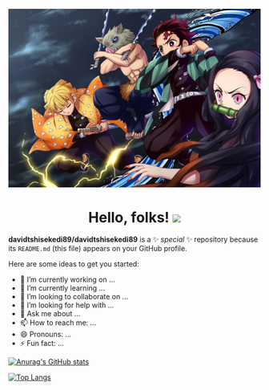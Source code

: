 [![Header](https://github.com/davidtshisekedi89/davidtshisekedi89/blob/300a5b8112469c8f663345a8dad41c8dd5030fc5/R.jpg "Header")](https://some-url.dev/)
<h1 align="center"> Hello, folks! <img src="https://raw.githubusercontent.com/MartinHeinz/MartinHeinz/master/wave.gif" width="30px"></h1>


**davidtshisekedi89/davidtshisekedi89** is a ✨ _special_ ✨ repository because its `README.md` (this file) appears on your GitHub profile.

Here are some ideas to get you started:

- 🔭 I’m currently working on ...
- 🌱 I’m currently learning ...
- 👯 I’m looking to collaborate on ...
- 🤔 I’m looking for help with ...
- 💬 Ask me about ...
- 📫 How to reach me: ...
- 😄 Pronouns: ...
- ⚡ Fun fact: ...

[![Anurag's GitHub stats](https://github-readme-stats.vercel.app/api?username=davidtshisekedi89&show_icons=true&theme=radical)](https://github.com/davidtshisekedi89/github-readme-stats)

[![Top Langs](https://github-readme-stats.vercel.app/api/top-langs/?username=davidtshisekedi89&show_icons=true&theme=radical)](https://github.com/davidtshisekedi89/github-readme-stats)
